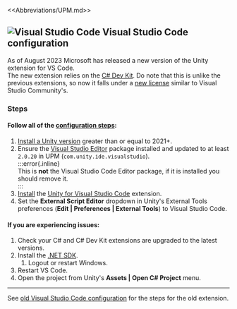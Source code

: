 <<Abbreviations/UPM.md>>
## ![Visual Studio Code](/Images/vscode.svg) Visual Studio Code configuration

As of August 2023 Microsoft has released a new version of the Unity extension for VS Code.  
The new extension relies on the [C# Dev Kit](https://learn.microsoft.com/en-us/visualstudio/subscriptions/vs-c-sharp-dev-kit). Do note that this is unlike the previous extensions, so now it falls under a [new license](https://marketplace.visualstudio.com/items/ms-dotnettools.csdevkit/license) similar to Visual Studio Community's.

### Steps
#### Follow **all** of the [configuration steps](https://code.visualstudio.com/docs/other/unity):
1. [Install a Unity version](../../Unity%20Hub/Editor%20Installation.md) greater than or equal to 2021+.
1. Ensure the [Visual Studio Editor](https://docs.unity3d.com/Manual/com.unity.ide.visualstudio.html) package installed and updated to at least `2.0.20` in UPM (`com.unity.ide.visualstudio`).  
   :::error{.inline}  
   This is **not** the Visual Studio Code Editor package, if it is installed you should remove it.  
   :::
1. [Install](https://code.visualstudio.com/docs/editor/extension-marketplace) the [Unity for Visual Studio Code](https://marketplace.visualstudio.com/items?itemName=visualstudiotoolsforunity.vstuc) extension.
1. Set the **External Script Editor** dropdown in Unity's External Tools preferences (**Edit | Preferences | External Tools**) to Visual Studio Code.

#### If you are experiencing issues:
1. Check your C# and C# Dev Kit extensions are upgraded to the latest versions.
1. Install the [.NET SDK](https://dotnet.microsoft.com/download).
   1. Logout or restart Windows.
1. Restart VS Code.
1. Open the project from Unity's **Assets | Open C# Project** menu.

---

See [old Visual Studio Code configuration](Old%20Visual%20Studio%20Code%20Configuration.md) for the steps for the old extension.